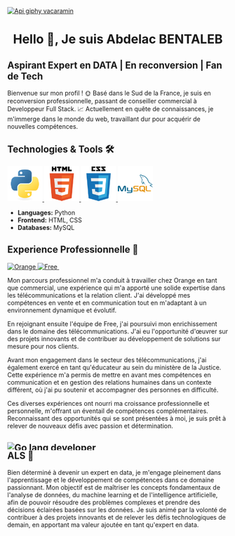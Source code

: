 [![Api giphy vacaramin](https://developers.giphy.com/branch/master/static/api-512d36c09662682717108a38bbb5c57d.gif)](www.linkedin.com/in/abdelac-bentaleb-981378175)

<h1 align="center">Hello 👋, Je suis Abdelac BENTALEB</h1>

## Aspirant Expert en DATA | En reconversion | Fan de Tech

Bienvenue sur mon profil ! 🌞 Basé dans le Sud de la France, je suis en reconversion professionnelle, passant de conseiller commercial à Developpeur Full Stack. 📈 Actuellement en quête de connaissances, je m'immerge dans le monde du web, travaillant dur pour acquérir de nouvelles compétences.

## Technologies & Tools 🛠️
<p align="left">

  </a>
  <a href="https://www.python.org" target="_blank" rel="noreferrer">
    <img
      src="https://raw.githubusercontent.com/devicons/devicon/master/icons/python/python-original.svg"
      alt="python"
      width="80"
      height="80"
    />
  </a>
  <a href="https://www.w3.org/html/" target="_blank" rel="noreferrer">
    <img
      src="https://raw.githubusercontent.com/devicons/devicon/master/icons/html5/html5-original-wordmark.svg"
      alt="html5"
      width="80"
      height="80"
    />
  </a>
  <a href="https://www.w3schools.com/css/" target="_blank" rel="noreferrer">
    <img
      src="https://raw.githubusercontent.com/devicons/devicon/master/icons/css3/css3-original-wordmark.svg"
      alt="css3"
      width="80"
      height="80"
    />
  
  <a href="https://www.mysql.com/" target="_blank" rel="noreferrer">
    <img
      src="https://raw.githubusercontent.com/devicons/devicon/master/icons/mysql/mysql-original-wordmark.svg"
      alt="mysql"
      width="80"
      height="80"
    />
  </a>

 
</p>

- **Languages:** Python
- **Frontend:** HTML, CSS
- **Databases:** MySQL

## Experience Professionnelle  💼
<p align="left">
  <a href="https://www.orange.com/fr" target="_blank" >
    <img
      src="https://upload.wikimedia.org/wikipedia/commons/thumb/c/c8/Orange_logo.svg/langfr-1024px-Orange_logo.svg.png"
      alt="Orange"
      height="80"
    />
  </a>

  <a href="https://www.free.fr/freebox/" target="_blank" >
    <img
      src="https://upload.wikimedia.org/wikipedia/commons/thumb/5/52/Free_logo.svg/1200px-Free_logo.svg.png"
      alt="Free"
      height="80"
    />
  </a>
  <a href="https://www.justice.gouv.fr/" target="_blank">
    <img
      src="https://upload.wikimedia.org/wikipedia/commons/thumb/0/06/Minist%C3%A8re_de_la_Justice.svg/640px-Minist%C3%A8re_de_la_Justice.svg.png"
      alt="Ministere de la Justice"
      style="width: 80px; height: 80px; object-fit: none; clip-path: inset(163px 163px 163px 163px);"
    />
  </a>

  </a>

  </p>
Mon parcours professionnel m'a conduit à travailler chez Orange en tant que commercial, une expérience qui m'a apporté une solide expertise dans les télécommunications et la relation client. J'ai développé mes compétences en vente et en communication tout en m'adaptant à un environnement dynamique et évolutif.

En rejoignant ensuite l'équipe de Free, j'ai poursuivi mon enrichissement dans le domaine des télécommunications. J'ai eu l'opportunité d'œuvrer sur des projets innovants et de contribuer au développement de solutions sur mesure pour nos clients.

Avant mon engagement dans le secteur des télécommunications, j'ai également exercé en tant qu'éducateur au sein du ministère de la Justice. Cette expérience m'a permis de mettre en avant mes compétences en communication et en gestion des relations humaines dans un contexte différent, où j'ai pu soutenir et accompagner des personnes en difficulté.

Ces diverses expériences ont nourri ma croissance professionnelle et personnelle, m'offrant un éventail de compétences complémentaires. Reconnaissant des opportunités qui se sont présentées à moi, je suis prêt à relever de nouveaux défis avec passion et détermination.

## <span style="display: flex;"> <img src="https://upload.wikimedia.org/wikipedia/commons/thumb/0/05/Go_Logo_Blue.svg/215px-Go_Logo_Blue.svg.png" alt="Go lang developer" height="17.9" /></span>ALS 🌱



Bien déterminé à devenir un expert en data, je m'engage pleinement dans l'apprentissage et le développement de compétences dans ce domaine passionnant. Mon objectif est de maîtriser les concepts fondamentaux de l'analyse de données, du machine learning et de l'intelligence artificielle, afin de pouvoir résoudre des problèmes complexes et prendre des décisions éclairées basées sur les données. Je suis animé par la volonté de contribuer à des projets innovants et de relever les défis technologiques de demain, en apportant ma valeur ajoutée en tant qu'expert en data.
